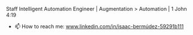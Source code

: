 Staff Intelligent Automation Engineer | Augmentation > Automation | 1 John 4:19

- 📫 How to reach me: www.linkedin.com/in/isaac-bermúdez-59291b111

